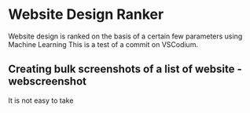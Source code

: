 # Website Design Ranker

Website design is ranked on the basis of a certain few parameters using Machine Learning
This is a test of a commit on VSCodium.

## Creating bulk screenshots of a list of website - webscreenshot
It is not easy to take 